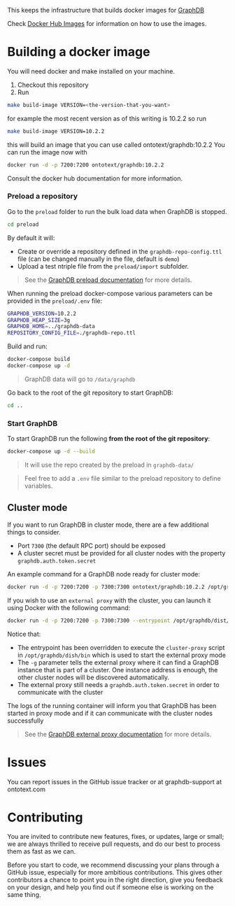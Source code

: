 This keeps the infrastructure that builds docker images for [GraphDB](http://graphdb.ontotext.com/)

Check [Docker Hub Images](https://hub.docker.com/r/ontotext/graphdb/) for information on how to use the images.

# Building a docker image

You will need docker and make installed on your machine.

1. Checkout this repository
1. Run
```bash
make build-image VERSION=<the-version-that-you-want>
```

for example the most recent version as of this writing is 10.2.2 so run
```bash
make build-image VERSION=10.2.2
```

this will build an image that you can use called ontotext/graphdb:10.2.2
You can run the image now with

```bash
docker run -d -p 7200:7200 ontotext/graphdb:10.2.2
```

Consult the docker hub documentation for more information.

### Preload a repository

Go to the `preload` folder to run the bulk load data when GraphDB is stopped.

```bash
cd preload
```

By default it will:

* Create or override a repository defined in the `graphdb-repo-config.ttl` file (can be changed manually in the file, default is `demo`)
* Upload a test ntriple file from the `preload/import` subfolder.

> See the [GraphDB preload documentation](https://graphdb.ontotext.com/documentation/10.2/loading-data-using-importrdf.html) for more details.

When running the preload docker-compose various parameters can be provided in the `preload/.env` file:

```bash
GRAPHDB_VERSION=10.2.2
GRAPHDB_HEAP_SIZE=3g
GRAPHDB_HOME=../graphdb-data
REPOSITORY_CONFIG_FILE=./graphdb-repo.ttl
```

Build and run:

```bash
docker-compose build
docker-compose up -d
```

> GraphDB data will go to `/data/graphdb`

Go back to the root of the git repository to start GraphDB:

```bash
cd ..
```

### Start GraphDB

To start GraphDB run the following **from the root of the git repository**:

```bash
docker-compose up -d --build
```

> It will use the repo created by the preload in `graphdb-data/`

> Feel free to add a `.env` file similar to the preload repository to define variables.

## Cluster mode

If you want to run GraphDB in cluster mode, there are a few additional things to consider.

- Port `7300` (the default RPC port) should be exposed
- A cluster secret must be provided for all cluster nodes with the property `graphdb.auth.token.secret`

An example command for a GraphDB node ready for cluster mode:

```bash
docker run -d -p 7200:7200 -p 7300:7300 ontotext/graphdb:10.2.2 /opt/graphdb/dist/bin/graphdb -Dgraphdb.auth.token.secret=superSecretToken
```

If you wish to use an `external proxy` with the cluster, you can launch it using Docker with the following command:

```bash
docker run -d -p 7200:7200 -p 7300:7300 --entrypoint /opt/graphdb/dist/bin/cluster-proxy ontotext/graphdb:10.2.2 -Dgraphdb.auth.token.secret=superSecretToken -g http://<hostname>:7200
```

Notice that:

- The entrypoint has been overridden to execute the `cluster-proxy` script in `/opt/graphdb/dish/bin` which is used to start the external proxy mode
- The `-g` parameter tells the external proxy where it can find a GraphDB instance that is part of a cluster. One instance address is enough, the other cluster nodes will be discovered automatically.
- The external proxy still needs a `graphdb.auth.token.secret` in order to communicate with the cluster

The logs of the running container will inform you that GraphDB has been started in proxy mode and if it can communicate with the cluster nodes successfully

> See the [GraphDB external proxy documentation](https://graphdb.ontotext.com/documentation/10.4/creating-a-cluster.html?start-the-external-proxy#configure-external-cluster-proxy) for more details.

# Issues

You can report issues in the GitHub issue tracker or at graphdb-support at ontotext.com

# Contributing

You are invited to contribute new features, fixes, or updates, large or small;
we are always thrilled to receive pull requests, and do our best to process
them as fast as we can.

Before you start to code, we recommend discussing your plans through a GitHub
issue, especially for more ambitious contributions. This gives other
contributors a chance to point you in the right direction, give you feedback on
your design, and help you find out if someone else is working on the same
thing.
